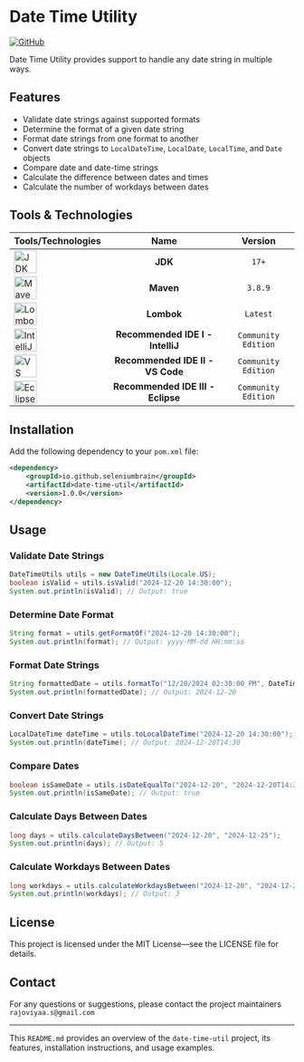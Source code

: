 # Date Time Utility
[![GitHub](https://img.shields.io/badge/GitHub-Repository-blue)](https://github.com/seleniumbrain/date-time-utils)

Date Time Utility provides support to handle any date string in multiple ways.

## Features

- Validate date strings against supported formats
- Determine the format of a given date string
- Format date strings from one format to another
- Convert date strings to `LocalDateTime`, `LocalDate`, `LocalTime`, and `Date` objects
- Compare date and date-time strings
- Calculate the difference between dates and times
- Calculate the number of workdays between dates

## Tools & Technologies

| Tools/Technologies                                                                                                                                 |                Name                |       Version       |
|:---------------------------------------------------------------------------------------------------------------------------------------------------|:----------------------------------:|:-------------------:|
| <img src="https://user-images.githubusercontent.com/25181517/117201156-9a724800-adec-11eb-9a9d-3cd0f67da4bc.png" alt="JDK" width="40" />           |              **JDK**               |        `17+`        |
| <img src="https://user-images.githubusercontent.com/25181517/117207242-07d5a700-adf4-11eb-975e-be04e62b984b.png" alt="Maven" width="40" />         |             **Maven**              |       `3.8.9`       |
| <img src="https://user-images.githubusercontent.com/25181517/190229463-87fa862f-ccf0-48da-8023-940d287df610.png" alt="Lombok" width="40" />        |             **Lombok**             |      `Latest`       |
| <img src="https://user-images.githubusercontent.com/25181517/192108890-200809d1-439c-4e23-90d3-b090cf9a4eea.png" alt="IntelliJ Idea" width="40" /> | **Recommended IDE I   - IntelliJ** | `Community Edition` |
| <img src="https://user-images.githubusercontent.com/25181517/192108891-d86b6220-e232-423a-bf5f-90903e6887c3.png" alt="VS Code" width="40" />       |  **Recommended IDE II - VS Code**  | `Community Edition` |
| <img src="https://user-images.githubusercontent.com/25181517/192108892-6e9b5cdf-4e35-4a70-ad9a-801a93a07c1c.png" alt="Eclipse" width="40" />       | **Recommended IDE III - Eclipse**  | `Community Edition` |

## Installation

Add the following dependency to your `pom.xml` file:

```xml
<dependency>
    <groupId>io.github.seleniumbrain</groupId>
    <artifactId>date-time-util</artifactId>
    <version>1.0.0</version>
</dependency>
```

## Usage

### Validate Date Strings

```java
DateTimeUtils utils = new DateTimeUtils(Locale.US);
boolean isValid = utils.isValid("2024-12-20 14:30:00");
System.out.println(isValid); // Output: true
```

### Determine Date Format

```java
String format = utils.getFormatOf("2024-12-20 14:30:00");
System.out.println(format); // Output: yyyy-MM-dd HH:mm:ss
```

### Format Date Strings

```java
String formattedDate = utils.formatTo("12/20/2024 02:30:00 PM", DateTimeFormat.FORMAT_ISO_LOCAL_DATE);
System.out.println(formattedDate); // Output: 2024-12-20
```

### Convert Date Strings

```java
LocalDateTime dateTime = utils.toLocalDateTime("2024-12-20 14:30:00");
System.out.println(dateTime); // Output: 2024-12-20T14:30
```

### Compare Dates

```java
boolean isSameDate = utils.isDateEqualTo("2024-12-20", "2024-12-20T14:30:00+05:30");
System.out.println(isSameDate); // Output: true
```

### Calculate Days Between Dates

```java
long days = utils.calculateDaysBetween("2024-12-20", "2024-12-25");
System.out.println(days); // Output: 5
```

### Calculate Workdays Between Dates

```java
long workdays = utils.calculateWorkdaysBetween("2024-12-20", "2024-12-25");
System.out.println(workdays); // Output: 3
```

## License

This project is licensed under the MIT License—see the LICENSE file for details.

## Contact

For any questions or suggestions, please contact the project maintainers `rajoviyaa.s@gmail.com`

---

This `README.md` provides an overview of the `date-time-util` project, its features, installation instructions, and usage examples.